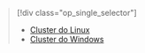 > [!div class="op_single_selector"]
> * [Cluster do Linux](../articles/hdinsight/hdinsight-hbase-tutorial-get-started-linux.md)
> * [Cluster do Windows](../articles/hdinsight/hdinsight-hbase-tutorial-get-started.md)
> 
> 



<!--HONumber=Nov16_HO2-->


